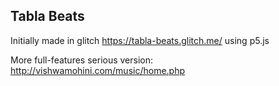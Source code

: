 ## Tabla Beats

Initially made in glitch https://tabla-beats.glitch.me/ using p5.js

More full-features serious version: http://vishwamohini.com/music/home.php